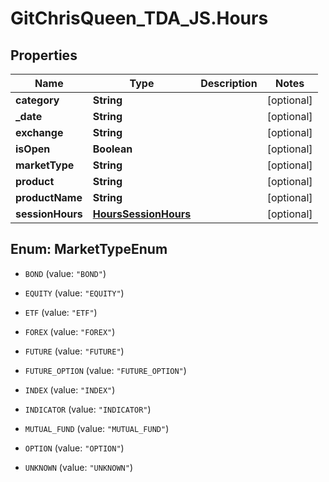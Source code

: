 # GitChrisQueen_TDA_JS.Hours

## Properties
Name | Type | Description | Notes
------------ | ------------- | ------------- | -------------
**category** | **String** |  | [optional] 
**_date** | **String** |  | [optional] 
**exchange** | **String** |  | [optional] 
**isOpen** | **Boolean** |  | [optional] 
**marketType** | **String** |  | [optional] 
**product** | **String** |  | [optional] 
**productName** | **String** |  | [optional] 
**sessionHours** | [**HoursSessionHours**](HoursSessionHours.md) |  | [optional] 


<a name="MarketTypeEnum"></a>
## Enum: MarketTypeEnum


* `BOND` (value: `"BOND"`)

* `EQUITY` (value: `"EQUITY"`)

* `ETF` (value: `"ETF"`)

* `FOREX` (value: `"FOREX"`)

* `FUTURE` (value: `"FUTURE"`)

* `FUTURE_OPTION` (value: `"FUTURE_OPTION"`)

* `INDEX` (value: `"INDEX"`)

* `INDICATOR` (value: `"INDICATOR"`)

* `MUTUAL_FUND` (value: `"MUTUAL_FUND"`)

* `OPTION` (value: `"OPTION"`)

* `UNKNOWN` (value: `"UNKNOWN"`)




